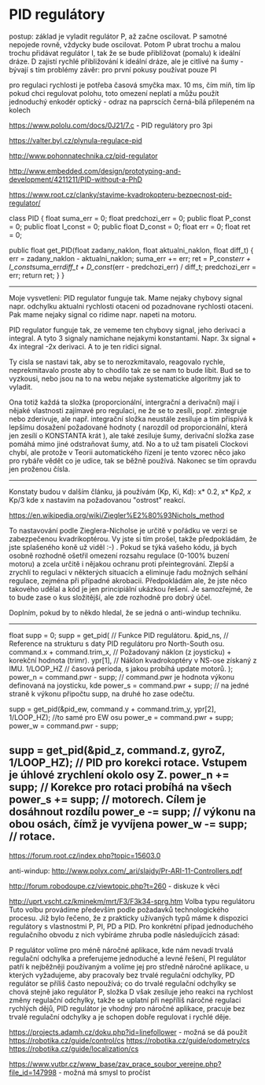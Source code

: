 

# PID regulátory

postup: základ je vyladit regulátor P, až začne oscilovat. P samotné nepojede rovně, vždycky bude oscilovat. Potom P ubrat trochu a malou trochu přidávat regulátor I, tak že se bude přibližovat (pomalu) k ideální dráze. D zajistí rychlé přibližování k ideální dráze, ale je citlivé na šumy - bývají s tím problémy 
závěr: pro první pokusy používat pouze PI 


pro regulaci rychlosti je potřeba časová smyčka max. 10 ms, čím míň, tím líp 
pokud chci regulovat polohu, toto omezení neplatí a můžu použít 
jednoduchý enkodér optický - odraz na paprscích černá-bílá přilepeném na kolech

https://www.pololu.com/docs/0J21/7.c - PID regulátory pro 3pi

https://valter.byl.cz/plynula-regulace-pid


http://www.pohonnatechnika.cz/pid-regulator

http://www.embedded.com/design/prototyping-and-development/4211211/PID-without-a-PhD

https://www.root.cz/clanky/stavime-kvadrokopteru-bezpecnost-pid-regulator/
 

class PID {
  float suma_err = 0;
  float predchozi_err = 0;
  public float P_const = 0;
  public float I_const = 0;
  public float D_const = 0;
  float err = 0;
  float ret = 0;

public float get_PID(float zadany_naklon, float aktualni_naklon, float diff_t) {
  err           =  zadany_naklon - aktualni_naklon;
  suma_err     +=  err;
  ret           =  P_const*err +
                   I_const*suma_err*diff_t +
                   D_const*(err - predchozi_err) / diff_t;
  predchozi_err =  err;
  return ret;
  }
}

---------------------------------------------------------------------------------

Moje vysvetleni: PID regulator funguje tak. Mame nejaky chybovy signal napr. odchylku aktualni rychlosti otaceni od pozadnovane rychlosti otaceni. Pak mame nejaky signal co ridime napr. napeti na motoru.

PID regulator funguje tak, ze vememe ten chybovy signal, jeho derivaci a integral. A tyto 3 signaly namichane nejakymi konstantami. Napr. 3x signal + 4x integral -2x derivaci. A to je ten ridici signal.

Ty cisla se nastavi tak, aby se to nerozkmitavalo, reagovalo rychle, neprekmitavalo proste aby to chodilo tak ze se nam to bude libit. Bud se to vyzkousi, nebo jsou na to na webu nejake systematicke algoritmy jak to vyladit.

Ona totiž každá ta složka (proporcionální, intergrační a derivační) mají i nějaké vlastnosti zajímavé pro regulaci, ne že se to zesílí, popř. zintegruje nebo zderivuje, ale např. integrační složka neustále zesiluje a tím přispívá k lepšímu dosažení požadované hodnoty ( narozdíl od proporcionální, která jen zesílí o KONSTANTA krát ), ale také zesiluje šumy, derivační složka zase pomáhá mimo jiné odstraňovat šumy, atd. No a to už tam pisateli Clockovi chybí, ale protože v Teorii automatického řízení je tento vzorec něco jako pro rybáře vědět co je udice, tak se běžně používá. Nakonec se tím opravdu jen proženou čísla.

-------------
Konstaty budou v dalším článku, já používám (Kp, Ki, Kd): x* 0.2, x* Kp*2, x* Kp/3
kde x nastavím na požadovanou "ostrost" reakcí.

https://en.wikipedia.org/wiki/Ziegler%E2%80%93Nichols_method

To nastavování podle Zieglera-Nicholse je určitě v pořádku ve verzi se zabezpečenou kvadrikoptérou. Vy jste si tím prošel, takže předpokládám, že jste splašeného koně už viděl :-) .
Pokud se týká vašeho kódu, já bych osobně rozhodně ošetřil omezení rozsahu regulace (0-100% buzení motoru) a zcela určitě i nějakou ochranu proti přeintegrování. Zlepší a zrychlí to regulaci v některých situacích a eliminuje řadu možných selhání regulace, zejména při případné akrobacii. Předpokládám ale, že jste něco takového udělal a kód je jen principiální ukázkou řešení. Je samozřejmé, že to bude zase o kus složitější, ale zde rozhodně pro dobrý účel.

Doplním, pokud by to někdo hledal, že se jedná o anti-windup techniku.

--------------
float supp = 0;
supp =                    get_pid( // Funkce PID regulátoru.
                          &pid_ns, // Reference na strukturu s daty PID regulátoru pro North-South osu.
       command.x + command.trim_x, // Požadovaný náklon (z joysticku) + korekční hodnota (trimr).
                           ypr[1], // Náklon kvadrokoptéry v NS-ose získaný z IMU.
                        1/LOOP_HZ  // časová perioda, s jakou probíhá update motorů.
                                );
     power_n = command.pwr - supp; // command.pwr je hodnota výkonu definovaná na joysticku, kde
     power_s = command.pwr + supp; // na jedné straně k výkonu připočtu supp, na druhé ho zase odečtu.

supp = get_pid(&pid_ew, command.y + command.trim_y, ypr[2], 1/LOOP_HZ); //to samé pro EW osu
    power_e = command.pwr + supp;
    power_w = command.pwr - supp;

supp = get_pid(&pid_z, command.z, gyroZ, 1/LOOP_HZ); // PID pro korekci rotace. Vstupem je úhlové zrychlení okolo osy Z.
    power_n += supp; // Korekce pro rotaci probíhá na všech
    power_s += supp; // motorech. Cílem je dosáhnout rozdílu
    power_e -= supp; // výkonu na obou osách, čímž je vyvíjena
    power_w -= supp; // rotace. 
----------------------
https://forum.root.cz/index.php?topic=15603.0

anti-windup:
http://www.polyx.com/_ari/slajdy/Pr-ARI-11-Controllers.pdf


http://forum.robodoupe.cz/viewtopic.php?t=260 - diskuze k věci 


http://uprt.vscht.cz/kminekm/mrt/F3/F3k34-sprg.htm
Volba typu regulátoru
Tuto volbu provádíme především podle požadavků technologického procesu. 
Již bylo řečeno, že z prakticky užívaných typů máme k dispozici regulátory s vlastnostmi P, PI, PD a PID. 
Pro konkrétní případ jednoduchého regulačního obvodu z nich vybíráme zhruba podle následujících zásad:

P regulátor volíme pro méně náročné aplikace, kde nám nevadí trvalá regulační odchylka a preferujeme jednoduché a levné řešení,
PI regulátor patří k nejběžněji používaným a volíme jej pro středně náročné aplikace, u kterých vyžadujeme, aby pracovaly bez trvalé regulační odchylky,
PD regulátor se příliš často nepoužívá; co do trvalé regulační odchylky se chová stejně jako regulátor P, složka D však zesiluje jeho reakci na rychlost změny regulační odchylky, 
takže se uplatní při nepříliš náročné regulaci rychlých dějů,
PID regulátor je vhodný pro náročné aplikace, pracuje bez trvalé regulační odchylky a je schopen dobře regulovat i rychlé děje.

https://projects.adamh.cz/doku.php?id=linefollower - možná se dá použít 
https://robotika.cz/guide/control/cs
https://robotika.cz/guide/odometry/cs
https://robotika.cz/guide/localization/cs

https://www.vutbr.cz/www_base/zav_prace_soubor_verejne.php?file_id=147998 - možná má smysl to pročíst 







